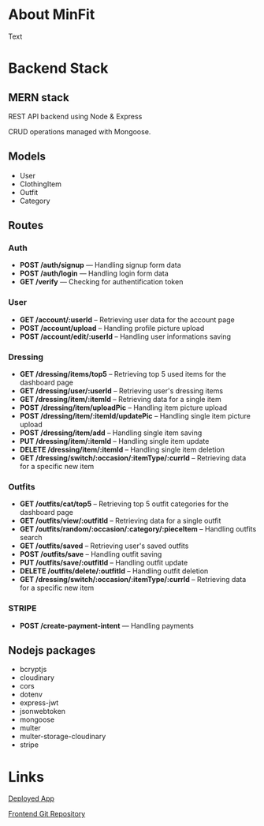 # About MinFit

Text

# Backend Stack

## MERN stack

REST API backend using Node & Express

CRUD operations managed with Mongoose.

## Models

- User
- ClothingItem
- Outfit
- Category

## Routes

### Auth

- **POST /auth/signup** — Handling signup form data
- **POST /auth/login** — Handling login form data
- **GET /verify** — Checking for authentification token

### User

- **GET /account/:userId** – Retrieving user data for the account page
- **POST /account/upload** – Handling profile picture upload
- **POST /account/edit/:userId** – Handling user informations saving

### Dressing

- **GET /dressing/items/top5** – Retrieving top 5 used items for the dashboard page
- **GET /dressing/user/:userId** – Retrieving user's dressing items
- **GET /dressing/item/:itemId** – Retrieving data for a single item
- **POST /dressing/item/uploadPic** – Handling item picture upload
- **POST /dressing/item/:itemId/updatePic** – Handling single item picture upload
- **POST /dressing/item/add** – Handling single item saving
- **PUT /dressing/item/:itemId** – Handling single item update
- **DELETE /dressing/item/:itemId** – Handling single item deletion
- **GET /dressing/switch/:occasion/:itemType/:currId** – Retrieving data for a specific new item

### Outfits

- **GET /outfits/cat/top5** – Retrieving top 5 outfit categories for the dashboard page
- **GET /outfits/view/:outfitId** – Retrieving data for a single outfit
- **GET /outfits/random/:occasion/:category/:pieceItem** – Handling outfits search
- **GET /outfits/saved** – Retrieving user's saved outfits
- **POST /outfits/save** – Handling outfit saving
- **PUT /outfits/save/:outfitId** – Handling outfit update
- **DELETE /outfits/delete/:outfitId** – Handling outfit deletion
- **GET /dressing/switch/:occasion/:itemType/:currId** – Retrieving data for a specific new item

### STRIPE

- **POST /create-payment-intent** — Handling payments

## Nodejs packages

- bcryptjs
- cloudinary
- cors
- dotenv
- express-jwt
- jsonwebtoken
- mongoose
- multer
- multer-storage-cloudinary
- stripe

# Links

[Deployed App](https://minfitapp.netlify.app/)

[Frontend Git Repository](https://github.com/fannyarles/capsule-wardrobe-client)
